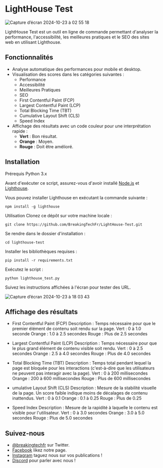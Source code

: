 # LightHouse Test

![Capture d’écran 2024-10-23 à 02 55 18](https://github.com/user-attachments/assets/c2d36f3c-986e-40a3-a5a2-892a982b74ce)

LightHouse Test est un outil en ligne de commande permettant d'analyser la performance, l'accessibilité, les meilleures pratiques et le SEO des sites web en utilisant Lighthouse.

## Fonctionnalités

- Analyse automatique des performances pour mobile et desktop.
- Visualisation des scores dans les catégories suivantes :
  - Performance
  - Accessibilité
  - Meilleures Pratiques
  - SEO
  - First Contentful Paint (FCP)
  - Largest Contentful Paint (LCP)
  - Total Blocking Time (TBT)
  - Cumulative Layout Shift (CLS)
  - Speed Index
- Affichage des résultats avec un code couleur pour une interprétation rapide :
  - **Vert** : Bon résultat.
  - **Orange** : Moyen.
  - **Rouge** : Doit être amélioré.

## Installation

Prérequis
Python 3.x

Avant d'exécuter ce script, assurez-vous d'avoir installé [Node.js](https://nodejs.org/) et [Lighthouse](https://developers.google.com/web/tools/lighthouse). 

Vous pouvez installer Lighthouse en exécutant la commande suivante :

```shell
npm install -g lighthouse
```

Utilisation
Clonez ce dépôt sur votre machine locale :
```shell
git clone https://github.com/BreakingTechFr/LightHouse-Test.git
```
Se rendre dans le dossier d'installation :
```shell
cd lighthouse-test
```
Installer les bibliothèques requises :
```shell
pip install -r requirements.txt
```
Exécutez le script :
```shell
python lighthouse_test.py
```
Suivez les instructions affichées à l'écran pour tester des URL.

![Capture d’écran 2024-10-23 à 18 03 43](https://github.com/user-attachments/assets/017dc2d5-2867-4329-9d5b-d1e869fc2f22)

## Affichage des résultats

- First Contentful Paint (FCP)
Description : Temps nécessaire pour que le premier élément de contenu soit rendu sur la page.
Vert : 0 à 1.0 seconde
Orange : 1.0 à 2.5 secondes
Rouge : Plus de 2.5 secondes

- Largest Contentful Paint (LCP)
Description : Temps nécessaire pour que le plus grand élément de contenu visible soit rendu.
Vert : 0 à 2.5 secondes
Orange : 2.5 à 4.0 secondes
Rouge : Plus de 4.0 secondes

- Total Blocking Time (TBT)
Description : Temps total pendant lequel la page est bloquée pour les interactions (c'est-à-dire que les utilisateurs ne peuvent pas interagir avec la page).
Vert : 0 à 200 millisecondes
Orange : 200 à 600 millisecondes
Rouge : Plus de 600 millisecondes

- umulative Layout Shift (CLS)
Description : Mesure de la stabilité visuelle de la page. Un score faible indique moins de décalages de contenu inattendus.
Vert : 0 à 0.1
Orange : 0.1 à 0.25
Rouge : Plus de 0.25

- Speed Index
Description : Mesure de la rapidité à laquelle le contenu est visible pour l'utilisateur.
Vert : 0 à 3.0 secondes
Orange : 3.0 à 5.0 secondes
Rouge : Plus de 5.0 secondes

## Suivez-nous

- [@breakingtechfr](https://twitter.com/BreakingTechFR) sur Twitter.
- [Facebook](https://www.facebook.com/BreakingTechFr/) likez notre page.
- [Instagram](https://www.instagram.com/breakingtechfr/) taguez nous sur vos publications !
- [Discord](https://discord.gg/VYNVBhk) pour parler avec nous !
